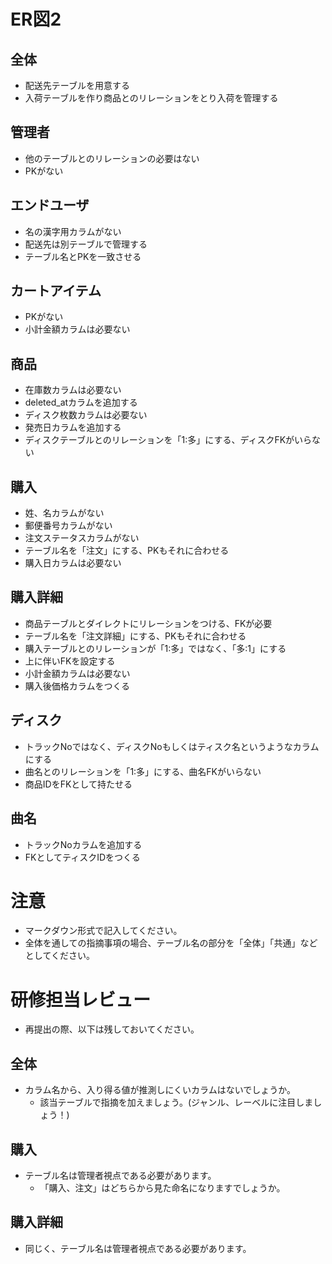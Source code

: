 # ER図2
## 全体
- 配送先テーブルを用意する
- 入荷テーブルを作り商品とのリレーションをとり入荷を管理する

## 管理者
- 他のテーブルとのリレーションの必要はない
- PKがない

## エンドユーザ
- 名の漢字用カラムがない
- 配送先は別テーブルで管理する
- テーブル名とPKを一致させる

## カートアイテム
- PKがない
- 小計金額カラムは必要ない

## 商品
- 在庫数カラムは必要ない
- deleted_atカラムを追加する
- ディスク枚数カラムは必要ない
- 発売日カラムを追加する
- ディスクテーブルとのリレーションを「1:多」にする、ディスクFKがいらない

 ## 購入
 - 姓、名カラムがない
 - 郵便番号カラムがない
 - 注文ステータスカラムがない
 - テーブル名を「注文」にする、PKもそれに合わせる
 - 購入日カラムは必要ない

 ## 購入詳細
 - 商品テーブルとダイレクトにリレーションをつける、FKが必要
 - テーブル名を「注文詳細」にする、PKもそれに合わせる
 - 購入テーブルとのリレーションが「1:多」ではなく、「多:1」にする
 - 上に伴いFKを設定する
 - 小計金額カラムは必要ない
 - 購入後価格カラムをつくる

 ## ディスク
 - トラックNoではなく、ディスクNoもしくはティスク名というようなカラムにする
 - 曲名とのリレーションを「1:多」にする、曲名FKがいらない
 - 商品IDをFKとして持たせる

 ## 曲名
 - トラックNoカラムを追加する
 - FKとしてティスクIDをつくる

# 注意
* マークダウン形式で記入してください。
* 全体を通しての指摘事項の場合、テーブル名の部分を「全体」「共通」などとしてください。



# 研修担当レビュー
- 再提出の際、以下は残しておいてください。

## 全体
- カラム名から、入り得る値が推測しにくいカラムはないでしょうか。
  - 該当テーブルで指摘を加えましょう。(ジャンル、レーベルに注目しましょう！)



## 購入
- テーブル名は管理者視点である必要があります。
  - 「購入、注文」はどちらから見た命名になりますでしょうか。


## 購入詳細
- 同じく、テーブル名は管理者視点である必要があります。
